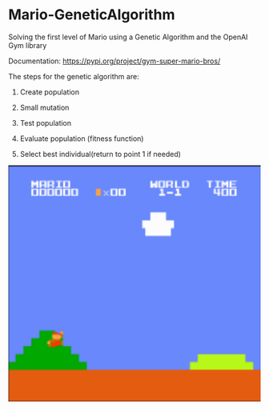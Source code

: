 # Mario-GeneticAlgorithm

Solving the first level of Mario using a Genetic Algorithm and the OpenAI Gym library

Documentation: https://pypi.org/project/gym-super-mario-bros/

The steps for the genetic algorithm are:

  1. Create population
  
  2. Small mutation
  
  3. Test population
  
  4. Evaluate population (fitness function)
  
  5. Select best individual(return to point 1 if needed)

![alt text](https://github.com/lukazmartin/Mario-GeneticAlgorithm/blob/main/logo_mario.png?raw=true)
